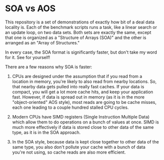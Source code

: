 # SOA vs AOS

This repository is a set of demonstrations of exactly how bit of a deal data locality is. Each of the benchmark scripts runs a task, like a linear search or an update loop, on two data sets. Both sets are exactly the same, except that one is organized as a "Structure of Arrays (SOA)" and the other is arranged as an "Array of Structures."

In every case, the SOA format is significantly faster, but don't take my word for it. See for yourself!

There are a few reasons why SOA is faster:

1. CPUs are designed under the assumption that if you read from a location in memory, you're likely to also read from nearby locations. So, that nearby data gets pulled into really fast caches. If your data is compact, you will get a lot more cache hits, and keep your application fast. However, if data is spread out in memory (as it is in the more "object-oriented" AOS style), most reads are going to be cache misses, each one leading to a couple hundred stalled CPU cycles.

2. Modern CPUs have SIMD registers (Single Instruction Multiple Data) which allow them to do operations on a bunch of values at once. SIMD is much more effectively if data is stored close to other data of the same type, as it is in the SOA approach.

3. In the SOA style, because data is kept close together to other data of the same type, you also don't pollute your cache with a bunch of data you're not using, so cache reads are also more efficient.
